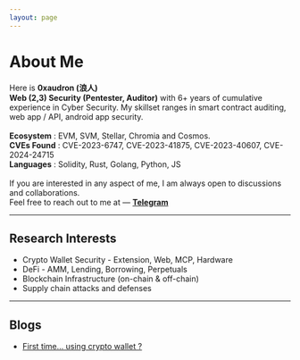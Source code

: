 ```yaml
---
layout: page
---
```


# About Me

<!-- <img src="https://0xaudron/0xaudron.png" class="floatpic"> -->

Here is **0xaudron (浪人)**
<br>
**Web (2,3) Security (Pentester, Auditor)** with 6+ years of cumulative experience in Cyber Security. My skillset ranges in smart contract auditing, web app / API, android app security. 
<br><br>
**Ecosystem** :  EVM, SVM, Stellar, Chromia and Cosmos.
<br>
**CVEs Found** : CVE-2023-6747, CVE-2023-41875, CVE-2023-40607, CVE-2024-24715 
<br>
**Languages** : Solidity, Rust, Golang, Python, JS
<br><br>
If you are interested in any aspect of me, I am always open to discussions and collaborations.<br> Feel free to reach out to me at — **[Telegram](////t.me/Oxaudron)**

---

## Research Interests
- Crypto Wallet Security - Extension, Web, MCP, Hardware
- DeFi - AMM, Lending, Borrowing, Perpetuals
- Blockchain Infrastructure (on-chain & off-chain)
- Supply chain attacks and defenses

---

## Blogs

- [First time... using crypto wallet ?](https://0xaudron.xyz/blogs/secure_crypto_wallets)



